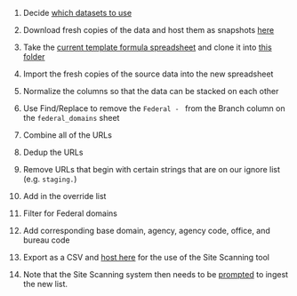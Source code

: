 
1) Decide [which datasets to use](https://github.com/GSA/federal-website-index#major-datasets)

2) Download fresh copies of the data and host them as snapshots [here](https://github.com/GSA/federal-website-index/tree/main/data/snapshots)

3) Take the [current template formula spreadsheet](https://docs.google.com/spreadsheets/d/1reGwemIkUeMDwyebQTcHuutaRxCUUztAK_INv9287tA/edit#gid=1843664497) and clone it into [this folder](https://drive.google.com/drive/u/1/folders/1ndBdaI78RPFPQAjamROOmiv_wCi1bsp5)

5) Import the fresh copies of the source data into the new spreadsheet

4) Normalize the columns so that the data can be stacked on each other

5) Use Find/Replace to remove the `Federal - ` from the Branch column on the `federal_domains` sheet

6) Combine all of the URLs 

7) Dedup the URLs

8) Remove URLs that begin with certain strings that are on our ignore list (e.g. `staging.`)

9) Add in the override list

10) Filter for Federal domains

11) Add corresponding base domain, agency, agency code, office, and bureau code

12) Export as a CSV and [host here](https://raw.githubusercontent.com/GSA/data/master/dotgov-websites/site-scanning/current-federal-subdomains.csv) for the use of the Site Scanning tool

13) Note that the Site Scanning system then needs to be [prompted]([url](https://github.com/GSA/site-scanning-engine/actions/workflows/ingest.yml)) to ingest the new list.  
